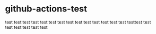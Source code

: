 # github-actions-test



test
test test test test test test test test test test
test
test
test
testtest
test
test
test
test
test
test
